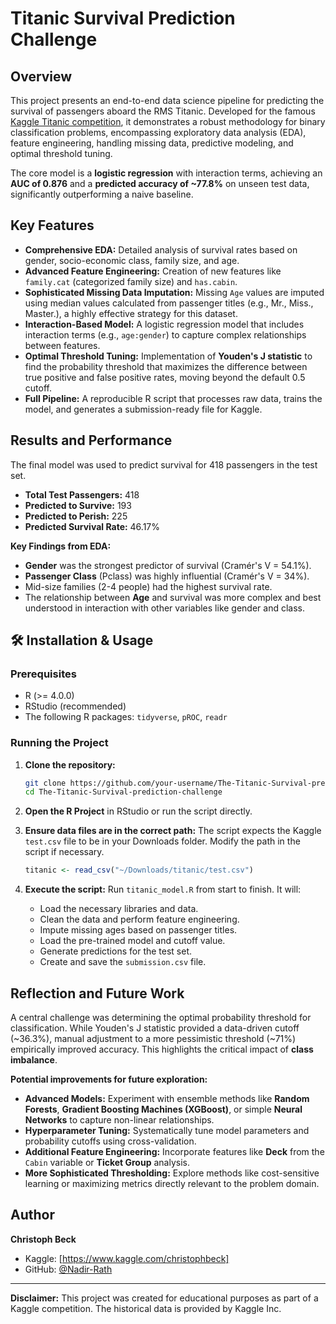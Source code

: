 # Titanic Survival Prediction Challenge

## Overview

This project presents an end-to-end data science pipeline for predicting the survival of passengers aboard the RMS Titanic. Developed for the famous [Kaggle Titanic competition](https://www.kaggle.com/c/titanic), it demonstrates a robust methodology for binary classification problems, encompassing exploratory data analysis (EDA), feature engineering, handling missing data, predictive modeling, and optimal threshold tuning.

The core model is a **logistic regression** with interaction terms, achieving an **AUC of 0.876** and a **predicted accuracy of ~77.8%** on unseen test data, significantly outperforming a naive baseline.

## Key Features

*   **Comprehensive EDA:** Detailed analysis of survival rates based on gender, socio-economic class, family size, and age.
*   **Advanced Feature Engineering:** Creation of new features like `family.cat` (categorized family size) and `has.cabin`.
*   **Sophisticated Missing Data Imputation:** Missing `Age` values are imputed using median values calculated from passenger titles (e.g., Mr., Miss., Master.), a highly effective strategy for this dataset.
*   **Interaction-Based Model:** A logistic regression model that includes interaction terms (e.g., `age:gender`) to capture complex relationships between features.
*   **Optimal Threshold Tuning:** Implementation of **Youden's J statistic** to find the probability threshold that maximizes the difference between true positive and false positive rates, moving beyond the default 0.5 cutoff.
*   **Full Pipeline:** A reproducible R script that processes raw data, trains the model, and generates a submission-ready file for Kaggle.

## Results and Performance

The final model was used to predict survival for 418 passengers in the test set.

*   **Total Test Passengers:** 418
*   **Predicted to Survive:** 193
*   **Predicted to Perish:** 225
*   **Predicted Survival Rate:** 46.17%

**Key Findings from EDA:**
*   **Gender** was the strongest predictor of survival (Cramér's V = 54.1%).
*   **Passenger Class** (Pclass) was highly influential (Cramér's V = 34%).
*   Mid-size families (2-4 people) had the highest survival rate.
*   The relationship between **Age** and survival was more complex and best understood in interaction with other variables like gender and class.

## 🛠️ Installation & Usage

### Prerequisites
*   R (>= 4.0.0)
*   RStudio (recommended)
*   The following R packages: `tidyverse`, `pROC`, `readr`

### Running the Project
1.  **Clone the repository:**
    ```bash
    git clone https://github.com/your-username/The-Titanic-Survival-prediction-challenge.git
    cd The-Titanic-Survival-prediction-challenge
    ```

2.  **Open the R Project** in RStudio or run the script directly.

3.  **Ensure data files are in the correct path:** The script expects the Kaggle `test.csv` file to be in your Downloads folder. Modify the path in the script if necessary.
    ```r
    titanic <- read_csv("~/Downloads/titanic/test.csv")
    ```

4.  **Execute the script:** Run `titanic_model.R` from start to finish. It will:
    *   Load the necessary libraries and data.
    *   Clean the data and perform feature engineering.
    *   Impute missing ages based on passenger titles.
    *   Load the pre-trained model and cutoff value.
    *   Generate predictions for the test set.
    *   Create and save the `submission.csv` file.

##  Reflection and Future Work

A central challenge was determining the optimal probability threshold for classification. While Youden's J statistic provided a data-driven cutoff (~36.3%), manual adjustment to a more pessimistic threshold (~71%) empirically improved accuracy. This highlights the critical impact of **class imbalance**.

**Potential improvements for future exploration:**
*   **Advanced Models:** Experiment with ensemble methods like **Random Forests**, **Gradient Boosting Machines (XGBoost)**, or simple **Neural Networks** to capture non-linear relationships.
*   **Hyperparameter Tuning:** Systematically tune model parameters and probability cutoffs using cross-validation.
*   **Additional Feature Engineering:** Incorporate features like **Deck** from the `Cabin` variable or **Ticket Group** analysis.
*   **More Sophisticated Thresholding:** Explore methods like cost-sensitive learning or maximizing metrics directly relevant to the problem domain.

##  Author

**Christoph Beck**
*   Kaggle: [https://www.kaggle.com/christophbeck]
*   GitHub: [@Nadir-Rath](https://github.com/Nadir-Rath)

---

**Disclaimer:** This project was created for educational purposes as part of a Kaggle competition. The historical data is provided by Kaggle Inc.
